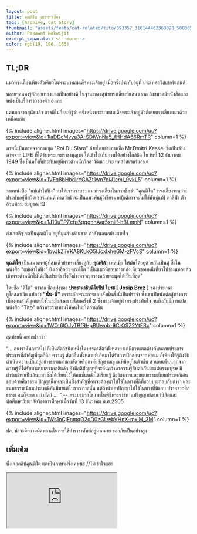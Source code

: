 ```yaml
---
layout: post
title: คุณติโต แมวทรงเลี้ยง 
tags: [Archive, Cat Story]
thumbnail: "assets/feats/cat-related/tito/393357_310144462363028_500305008_n.jpg"
author: Pakawat Nakwijit
excerpt_separator: <!--more-->
color: rgb(19, 196, 165)
---
```


## TL;DR

แมวทรงเลี้ยงเพียงตัวเดียวในพระบาทสมเด็จพระเจ้าอยู่ เมื่อครั้งประทับอยู่ที่ ประเทศสวิสเซอร์แลนด์

<!--more-->

หลายๆคนคงรู้จักคุณทองแดงเป็นอย่างดี ในฐานะของสุนัขทรงเลี้ยงที่แสนฉลาด ถึงขนาดมีหนังสือและหนังเป็นเรื่องราวของตัวเองเลย

แต่นอกจากสุนัขแล้ว อาจมีไม่กี่คนที่รู้ว่า ครั้งหนึ่งพระบาทสมเด็จพระเจ้าอยู่หัวก็เคยทรงเลี้ยงแมวด้วยเหมือนกัน

{% include aligner.html images="https://drive.google.com/uc?export=view&id=1laDDcMvya3A-SDiWnNa5_fHHdA66RmTR" column=1 %}

ภาพนี้เป็นภาพจากภาพชุด "Roi Du Siam" ถ่ายโดยช่างภาพชื่อ Mr.Dmitri Kessel ซึ่งเป็นช่างภาพจาก LIFE ที่ได้รับพระบรมราชานุญาต ให้เข้าไปเก็บภาพได้อย่างใกล้ชิด ในวันที่ 12 ธันวาคม 1949 ซึ่งเป็นครั้งที่ประทับอยู่ที่พระตำหนักวิลล่าวัฒนา ประเทศสวิสเซอร์แลนด์

{% include aligner.html images="https://drive.google.com/uc?export=view&id=1VFq8bHbdlrYGAZt1wn7niJ1cmI_9vkL5" column=1 %}

จากหนังสือ "แม่เล่าให้ฟัง" ทำให้เราทราบว่า แมวทรงเลี้ยงในภาพชื่อว่า "คุณติโต" ทรงเลี้ยงระหว่างประทับอยู่ที่สวิตเซอร์แลนด์ คาดว่าน่าจะเป็นแมวพันธุ์วิเชียรมาศ(แต่อาจจะไม่ใช่พันธุ์แท้) ตาสีฟ้า ตัวอ้วนท้วน สมบูรณ์ :3

{% include aligner.html images="https://drive.google.com/uc?export=view&id=1J10uTPZcfp5gggnhAar5xniif-hBLmnN" column=1 %}

สังเกตดีๆ จะเป็นคุณติโต อยู่ที่มุมล่างด้านขวา กำลังนอนอย่างสายใจ

{% include aligner.html images="https://drive.google.com/uc?export=view&id=1bvJkZiiYKA8KLkO5IJcxIxheGM-zFVcS" column=1 %}

**คุณติโต** เป็นแมวเพศผู้ที่สมเด็จย่าทรงเลี้ยงคู่กับ **คุณติต้า** เพศเมีย ให้มันได้อยู่ด้วยกันเป็นคู่ ซึ่งในหนังสือ "แม่เล่าให้ฟัง" ยังเล่าอีกว่า คุณติโต "เป็นแมวที่ชอบการท่องเที่ยวชอบหนีเที่ยวไปข้างนอกแล้วเข้าพระตำหนักไม่ได้เป็นประจำ ทั้งยังช่างครวญครางคล้ายจะพูดได้เป็นที่สุด"

โดยชื่อ "ติโต" มาจาก ชื่อแฝงของ **ประธานาธิบดีโยซิป โบรช [ Josip Broz ]** ของประเทศยูโกสลาเวีย แปลว่า **"นั่น-นี่"** เพราะลักษณะการชอบสั่งนั่นสั่งนี่เป็นประจำ ซึ่งเขาเป็นนักต่อสู้ทางการเมืองคนสำคัญคนหนึ่งในสมัยสงครามโลกครั้งที่ 2 ซึ่งพระเจ้าอยู่หัวทรงประทับใจ จนถึงกับมีการแปลหนังสือ "Tito" แล้วพระราชทานให้คนไทยได้อ่านกัน

{% include aligner.html images="https://drive.google.com/uc?export=view&id=1WOt6lOJyTBfRHpBUwob-9CrOSZ2YtEBx" column=1 %}

สุดท้ายนี้ อยากฝากว่า

<div class="blockquote">
“… คนเรานั้นจะว่าไป ก็เป็นสัตว์ชนิดหนึ่งในบรรดาสัตว์ทั้งหลาย แต่มีการแตกต่างกันหลายประการ ประการที่สำคัญที่สุดก็คือ ความรู้ สัตว์อื่นทั้งหลายที่เกิดมาได้รับการฝึกสอนจากพ่อแม่ ก็เพียงให้รู้ถึงวิธีดำเนินความเป็นอยู่อย่างธรรมดาของสัตว์หรืออาศัยสัญชาตญาณที่มีอยู่ในตัวนั้น ส่วนคนนั้นนอกจากความรู้ที่ได้รับมาตามธรรมชาติแล้ว ยังมีสติปัญญาที่จะค้นคว้าหาความรู้สืบต่อกันมาแต่บรรพบุรุษ มีตำรับตำราเป็นอันมาก ซึ่งได้เขียนไว้ให้คนชั้นหลังได้เรียนรู้ ถึงวิชาการและขนบธรรมเนียมประเพณีอันชอบด้วยศีลธรรม ปัญญานี้แหละเป็นสิ่งสำคัญที่คนจะต้องนำไปใช้ในทางที่ดีที่ชอบประกอบกับตำรา และขนบธรรมเนียมประเพณีอันมีมาแต่โบราณกาลนั้น แต่ถ้านำเอาปัญญาไปใช้ในทางที่มิชอบ ปราศจากศีลธรรม คนก็จะเลวกว่าสัตว์ … ”
-- พระบรมราโชวาทในพิธีพระราชทานปริญญาบัตรแก่นิสิตและนักศึกษาวิทยาลัยวิชาการศึกษาเมื่อวันที่ 13 ธันวาคม พ.ศ.2505
</div>

{% include aligner.html images="https://drive.google.com/uc?export=view&id=1Ws1nCjFnmqO2oD0zGLwbVHnX-mxlM_3M" column=1 %}

ปล. น่าจะมีความผิดพลาดในการใช้คำราชาศัพย์อยู่มากมาย ขออภัยเป็นอย่างสูง

## เพิ่มเติม

พึ่งเจอคลิปคุณติโต แต่เป็นภาษาฝรั่งเศษนะ //ไม่เข้าใจแฮะ

<div class="video-container">
    <iframe class="video" src="https://srf.ch/play/embed?urn=urn:srf:video:37de811b-8d0d-478d-b435-0d3a8b4a5e43" allowfullscreen allow="geolocation *; autoplay; encrypted-media"></iframe>
</div>
